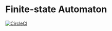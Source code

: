 # Finite-state Automaton

[![CircleCI](https://circleci.com/gh/tomokinakamaru/fsa.svg?style=svg)](https://circleci.com/gh/tomokinakamaru/fsa)
